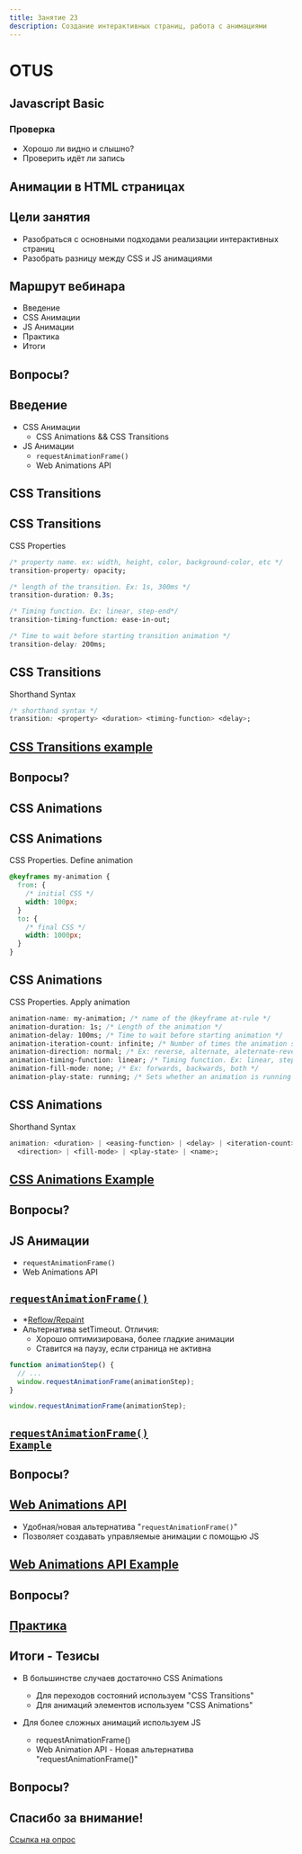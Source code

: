 ```yaml
---
title: Занятие 23
description: Создание интерактивных страниц, работа с анимациями
---
```


# OTUS

## Javascript Basic

<!--v-->

### Проверка

- Хорошо ли видно и слышно?
- Проверить идёт ли запись

<!-- s -->

## Анимации в HTML страницах

<!-- v -->

## Цели занятия

- Разобраться с основными подходами реализации интерактивных страниц
- Разобрать разницу между CSS и JS анимациями

<!-- v -->

## Маршрут вебинара

- Введение
- CSS Анимации
- JS Анимации
- Практика
- Итоги

<!-- v -->

## Вопросы?

<!-- s -->

## Введение

- CSS Анимации
  - CSS Animations && CSS Transitions
- JS Анимации
  - `requestAnimationFrame()`
  - Web Animations API

<!-- s -->

## CSS Transitions

<!-- v -->

## CSS Transitions

CSS Properties

```css
/* property name. ex: width, height, color, background-color, etc */
transition-property: opacity;

/* length of the transition. Ex: 1s, 300ms */
transition-duration: 0.3s;

/* Timing function. Ex: linear, step-end*/
transition-timing-function: ease-in-out;

/* Time to wait before starting transition animation */
transition-delay: 200ms;
```

<!-- v -->

## CSS Transitions

Shorthand Syntax

```css
/* shorthand syntax */
transition: <property> <duration> <timing-function> <delay>;
```

<!-- v -->

## [CSS Transitions example](https://jsfiddle.net/hpdr2wxg/2/)

<!-- v -->

## Вопросы?

<!-- s -->

## CSS Animations

<!-- v -->

## CSS Animations

CSS Properties. Define animation

```css
@keyframes my-animation {
  from: {
    /* initial CSS */
    width: 100px;
  }
  to: {
    /* final CSS */
    width: 1000px;
  }
}
```

<!-- v -->

## CSS Animations

CSS Properties. Apply animation

```css
animation-name: my-animation; /* name of the @keyframe at-rule */
animation-duration: 1s; /* Length of the animation */
animation-delay: 100ms; /* Time to wait before starting animation */
animation-iteration-count: infinite; /* Number of times the animation should repeat */
animation-direction: normal; /* Ex: reverse, alternate, aleternate-revers */
animation-timing-function: linear; /* Timing function. Ex: linear, step-end*/
animation-fill-mode: none; /* Ex: forwards, backwards, both */
animation-play-state: running; /* Sets whether an animation is running or paused*/
```

<!-- v -->

## CSS Animations

Shorthand Syntax

```css
animation: <duration> | <easing-function> | <delay> | <iteration-count> |
  <direction> | <fill-mode> | <play-state> | <name>;
```

<!-- v -->

## [CSS Animations Example](https://jsfiddle.net/rav57b8h/1/)

<!-- v -->

## Вопросы?

<!-- s -->

## JS Анимации

- `requestAnimationFrame()`
- Web Animations API

<!-- s -->

## <code>[requestAnimationFrame()](https://developer.mozilla.org/en-US/docs/Web/API/window/requestAnimationFrame)</code>

- \*[Reflow/Repaint](https://dev.to/gopal1996/understanding-reflow-and-repaint-in-the-browser-1jbg)
- Альтернатива setTimeout. Отличия:
  - Хорошо оптимизирована, более гладкие анимации
  - Ставится на паузу, если страница не активна

```js
function animationStep() {
  // ...
  window.requestAnimationFrame(animationStep);
}

window.requestAnimationFrame(animationStep);
```

<!-- v -->

## [<code>requestAnimationFrame() Example</code>](https://jsfiddle.net/edqyntx1/)

<!-- v -->

## Вопросы?

<!-- s -->

## [Web Animations API](https://developer.mozilla.org/en-US/docs/Web/API/Web_Animations_API/Using_the_Web_Animations_API)

- Удобная/новая альтернатива "`requestAnimationFrame()`"
- Позволяет создавать управляемые анимации с помощью JS

<!-- v -->

## [Web Animations API Example](https://jsfiddle.net/7wut1nsb/42/)

<!-- v -->

## Вопросы?

<!-- s -->

## [Практика](https://jsfiddle.net/4njbLh1f/)

<!-- s -->

## Итоги - Тезисы

- В большинстве случаев достаточно CSS Animations

  - Для переходов состояний используем "CSS Transitions"
  - Для анимаций элементов используем "CSS Animations"

- Для более сложных анимаций используем JS
  - requestAnimationFrame()
  - Web Animation API - Новая альтернатива "requestAnimationFrame()"
  <!-- v -->

## Вопросы?

<!-- s -->

## Спасибо за внимание!

[Ссылка на опрос](https://otus.ru/polls/20350/)
